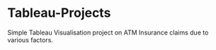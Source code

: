 # Tableau-Projects

Simple Tableau Visualisation project on ATM Insurance claims due to various factors.
